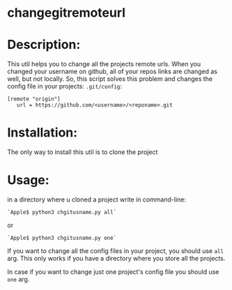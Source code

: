 # changegitremoteurl
# Description: 
This util helps you to change all the projects remote urls. When you changed your username on github, all of your repos links are changed as well, but not locally. So, this script solves this problem and changes the config file in your projects:
 `.git/config`:
 ```
[remote "origin"]
	url = https://github.com/<username>/<reponame>.git
```
# Installation:
  The only way to install this util is to clone the project          
# Usage:
in a directory where u cloned a project write in command-line:

    `Apple$ python3 chgitusname.py all`
    
or

    `Apple$ python3 chgitusname.py one`
    
    
  If you want to change all the config files in your project, you should use `all` arg. This only works if you have a directory where you store all the projects.
  
  In case if you want to change just one project's config file you should use `one` arg.
